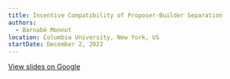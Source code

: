 ```yaml
---
title: Incentive Compatibility of Proposer-Builder Separation
authors:
  - Barnabé Monnot
location: Columbia University, New York, US
startDate: December 2, 2022
---
```


[View slides on Google](https://docs.google.com/presentation/d/1K1vKDwBqkEZmYzmRgN8HkSmIq5_yDQmxTh3VlACqn6k/view)
